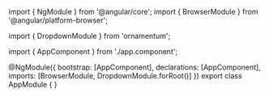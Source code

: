 import { NgModule } from '@angular/core';
import { BrowserModule } from '@angular/platform-browser';
  
import { DropdownModule } from 'ornamentum';
  
import { AppComponent } from './app.component';

@NgModule({
 bootstrap: [AppComponent],
 declarations: [AppComponent],
 imports: [BrowserModule, DropdownModule.forRoot()]
})
export class AppModule {
}
